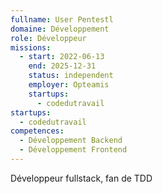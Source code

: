 ```yaml
---
fullname: User Pentestl
domaine: Développement
role: Développeur
missions:
  - start: 2022-06-13
    end: 2025-12-31
    status: independent
    employer: Opteamis
    startups:
      - codedutravail
startups:
  - codedutravail
competences:
  - Développement Backend
  - Développement Frontend
---
```

Développeur fullstack, fan de TDD